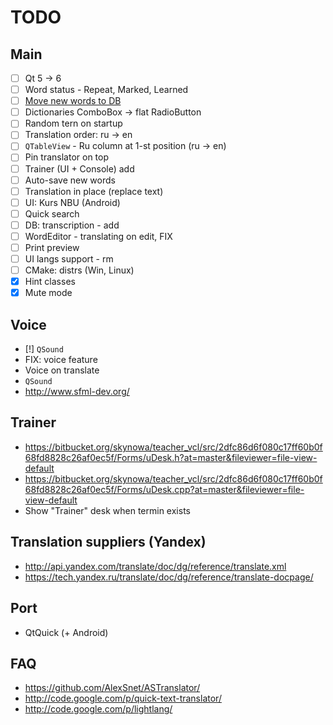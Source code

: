 # TODO

## Main

- [ ] Qt 5 -> 6
- [ ] Word status - Repeat, Marked, Learned
- [ ] [Move new words to DB](https://docs.google.com/spreadsheets/d/1m8uh17iOzbM5aj8NWxBxTZbrDobUbOsJepj_sH9Uz_A/edit)
- [ ] Dictionaries ComboBox -> flat RadioButton
- [ ] Random tern on startup
- [ ] Translation order: ru -> en
- [ ] `QTableView` - Ru column at 1-st position (ru -> en)
- [ ] Pin translator on top
- [ ] Trainer (UI + Console) add
- [ ] Auto-save new words
- [ ] Translation in place (replace text)
- [ ] UI: Kurs NBU (Android)
- [ ] Quick search
- [ ] DB: transcription - add
- [ ] WordEditor - translating on edit, FIX
- [ ] Print preview
- [ ] UI langs support - rm
- [ ] CMake: distrs (Win, Linux)
- [x] Hint classes
- [x] Mute mode

## Voice

- [!] `QSound`
- FIX: voice feature
- Voice on translate
- `QSound`
- http://www.sfml-dev.org/

## Trainer

- https://bitbucket.org/skynowa/teacher_vcl/src/2dfc86d6f080c17ff60b0f68fd8828c26af0ec5f/Forms/uDesk.h?at=master&fileviewer=file-view-default
- https://bitbucket.org/skynowa/teacher_vcl/src/2dfc86d6f080c17ff60b0f68fd8828c26af0ec5f/Forms/uDesk.cpp?at=master&fileviewer=file-view-default
- Show "Trainer" desk when termin exists

## Translation suppliers (Yandex)

- http://api.yandex.com/translate/doc/dg/reference/translate.xml
- https://tech.yandex.ru/translate/doc/dg/reference/translate-docpage/

## Port

- QtQuick (+ Android)

## FAQ

- https://github.com/AlexSnet/ASTranslator/
- http://code.google.com/p/quick-text-translator/
- http://code.google.com/p/lightlang/
